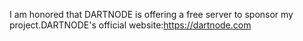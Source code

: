 I am honored that DARTNODE is offering a free server to sponsor my project.DARTNODE's official website:https://dartnode.com


